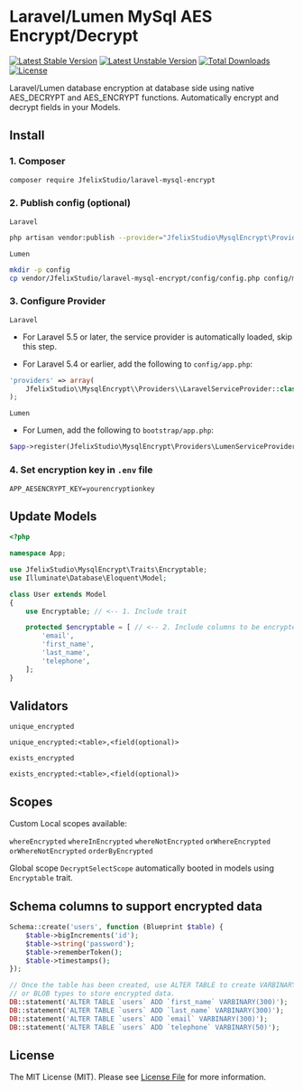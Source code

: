 # Laravel/Lumen MySql AES Encrypt/Decrypt

[![Latest Stable Version](https://poser.pugx.org/JfelixStudio/laravel-mysql-encrypt/v)](//packagist.org/packages/JfelixStudio/laravel-mysql-encrypt) [![Latest Unstable Version](https://poser.pugx.org/JfelixStudio/laravel-mysql-encrypt/v/unstable)](//packagist.org/packages/JfelixStudio/laravel-mysql-encrypt) [![Total Downloads](https://poser.pugx.org/JfelixStudio/laravel-mysql-encrypt/downloads)](//packagist.org/packages/JfelixStudio/laravel-mysql-encrypt) [![License](https://poser.pugx.org/JfelixStudio/laravel-mysql-encrypt/license)](//packagist.org/packages/JfelixStudio/laravel-mysql-encrypt)

Laravel/Lumen database encryption at database side using native AES_DECRYPT and AES_ENCRYPT functions.
Automatically encrypt and decrypt fields in your Models.

## Install

### 1. Composer

```bash
composer require JfelixStudio/laravel-mysql-encrypt
```

### 2. Publish config (optional)

`Laravel`

```bash
php artisan vendor:publish --provider="JfelixStudio\MysqlEncrypt\Providers\LaravelServiceProvider"
```

`Lumen`

```bash
mkdir -p config
cp vendor/JfelixStudio/laravel-mysql-encrypt/config/config.php config/mysql-encrypt.php
```

### 3. Configure Provider

`Laravel`

-   For Laravel 5.5 or later, the service provider is automatically loaded, skip this step.

-   For Laravel 5.4 or earlier, add the following to `config/app.php`:

```php
'providers' => array(
    JfelixStudio\\MysqlEncrypt\\Providers\\LaravelServiceProvider::class
);
```

`Lumen`

-   For Lumen, add the following to `bootstrap/app.php`:

```php
$app->register(JfelixStudio\MysqlEncrypt\Providers\LumenServiceProvider::class);
```

### 4. Set encryption key in `.env` file

```
APP_AESENCRYPT_KEY=yourencryptionkey
```

## Update Models

```php
<?php

namespace App;

use JfelixStudio\MysqlEncrypt\Traits\Encryptable;
use Illuminate\Database\Eloquent\Model;

class User extends Model
{
    use Encryptable; // <-- 1. Include trait

    protected $encryptable = [ // <-- 2. Include columns to be encrypted
        'email',
        'first_name',
        'last_name',
        'telephone',
    ];
}
```

## Validators

`unique_encrypted`

```
unique_encrypted:<table>,<field(optional)>
```

`exists_encrypted`

```
exists_encrypted:<table>,<field(optional)>
```

## Scopes

Custom Local scopes available:

`whereEncrypted`
`whereInEncrypted`
`whereNotEncrypted`
`orWhereEncrypted`
`orWhereNotEncrypted`
`orderByEncrypted`

Global scope `DecryptSelectScope` automatically booted in models using `Encryptable` trait.

## Schema columns to support encrypted data

```php
Schema::create('users', function (Blueprint $table) {
    $table->bigIncrements('id');
    $table->string('password');
    $table->rememberToken();
    $table->timestamps();
});

// Once the table has been created, use ALTER TABLE to create VARBINARY
// or BLOB types to store encrypted data.
DB::statement('ALTER TABLE `users` ADD `first_name` VARBINARY(300)');
DB::statement('ALTER TABLE `users` ADD `last_name` VARBINARY(300)');
DB::statement('ALTER TABLE `users` ADD `email` VARBINARY(300)');
DB::statement('ALTER TABLE `users` ADD `telephone` VARBINARY(50)');
```

## License

The MIT License (MIT). Please see [License File](https://github.com/JfelixStudio/laravel-mysql-encrypt/blob/master/LICENSE) for more information.
